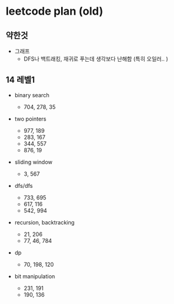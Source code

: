 # leetcode plan (old)

## 약한것

- 그래프
  - DFS나 백트래킹, 재귀로 푸는데 생각보다 난해함 (특히 오일러.. )

## 14 레벨1

- binary search
  - 704, 278, 35
- two pointers
  - 977, 189
  - 283, 167
  - 344, 557
  - 876, 19

- sliding window
  - 3, 567

- dfs/dfs
  - 733, 695
  - 617, 116
  - 542, 994

- recursion, backtracking
  - 21, 206
  - 77, 46, 784

- dp
  - 70, 198, 120 

- bit manipulation
  - 231, 191 
  - 190, 136 
